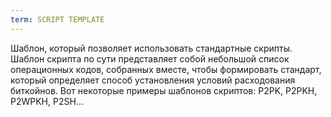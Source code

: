 ```yaml
---
term: SCRIPT TEMPLATE
---
```


Шаблон, который позволяет использовать стандартные скрипты. Шаблон скрипта по сути представляет собой небольшой список операционных кодов, собранных вместе, чтобы формировать стандарт, который определяет способ установления условий расходования биткойнов. Вот некоторые примеры шаблонов скриптов: P2PK, P2PKH, P2WPKH, P2SH...